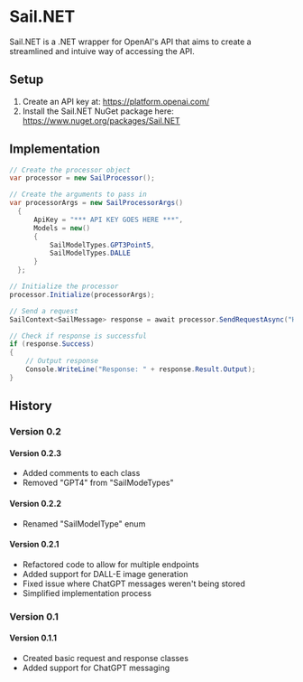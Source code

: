 # Sail.NET
Sail.NET is a .NET wrapper for OpenAI's API that aims to create a streamlined and intuive way of accessing the API.
## Setup
1. Create an API key at: https://platform.openai.com/
2. Install the Sail.NET NuGet package here: https://www.nuget.org/packages/Sail.NET
## Implementation
```C#
// Create the processor object
var processor = new SailProcessor();

// Create the arguments to pass in
var processorArgs = new SailProcessorArgs()
  {
      ApiKey = "*** API KEY GOES HERE ***",
      Models = new()
      {
          SailModelTypes.GPT3Point5,
          SailModelTypes.DALLE
      }
  };

// Initialize the processor
processor.Initialize(processorArgs);

// Send a request
SailContext<SailMessage> response = await processor.SendRequestAsync("Hello World!", SailModelTypes.DALLE, count: 1);

// Check if response is successful
if (response.Success)
{
    // Output response
    Console.WriteLine("Response: " + response.Result.Output);
}
```

## History
### Version 0.2
#### Version 0.2.3
- Added comments to each class
- Removed "GPT4" from "SailModeTypes"
#### Version 0.2.2
- Renamed "SailModelType" enum
#### Version 0.2.1
- Refactored code to allow for multiple endpoints
- Added support for DALL-E image generation
- Fixed issue where ChatGPT messages weren't being stored
- Simplified implementation process
### Version 0.1
#### Version 0.1.1
- Created basic request and response classes
- Added support for ChatGPT messaging
